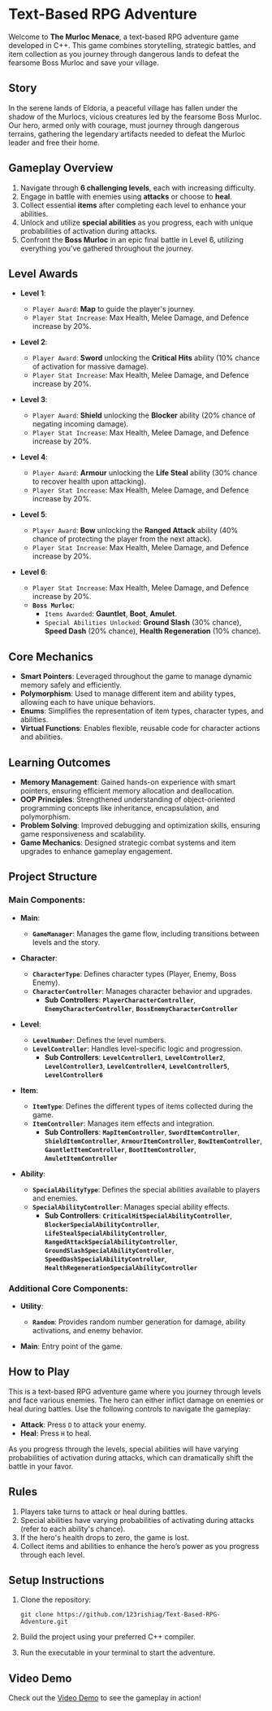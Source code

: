 # Text-Based RPG Adventure

Welcome to **The Murloc Menace**, a text-based RPG adventure game developed in C++. This game combines storytelling, strategic battles, and item collection as you journey through dangerous lands to defeat the fearsome Boss Murloc and save your village.

## Story

In the serene lands of Eldoria, a peaceful village has fallen under the shadow of the Murlocs, vicious creatures led by the fearsome Boss Murloc. Our hero, armed only with courage, must journey through dangerous terrains, gathering the legendary artifacts needed to defeat the Murloc leader and free their home.

## Gameplay Overview

1. Navigate through **6 challenging levels**, each with increasing difficulty.
2. Engage in battle with enemies using **attacks** or choose to **heal**.
3. Collect essential **items** after completing each level to enhance your abilities.
4. Unlock and utilize **special abilities** as you progress, each with unique probabilities of activation during attacks.
5. Confront the **Boss Murloc** in an epic final battle in Level 6, utilizing everything you've gathered throughout the journey.

## Level Awards

- **Level 1**:
  - `Player Award`: **Map** to guide the player's journey.
  - `Player Stat Increase`: Max Health, Melee Damage, and Defence increase by 20%.

- **Level 2**:
  - `Player Award`: **Sword** unlocking the **Critical Hits** ability (10% chance of activation for massive damage).
  - `Player Stat Increase`: Max Health, Melee Damage, and Defence increase by 20%.

- **Level 3**:
  - `Player Award`: **Shield** unlocking the **Blocker** ability (20% chance of negating incoming damage).
  - `Player Stat Increase`: Max Health, Melee Damage, and Defence increase by 20%.

- **Level 4**:
  - `Player Award`: **Armour** unlocking the **Life Steal** ability (30% chance to recover health upon attacking).
  - `Player Stat Increase`: Max Health, Melee Damage, and Defence increase by 20%.

- **Level 5**:
  - `Player Award`: **Bow** unlocking the **Ranged Attack** ability (40% chance of protecting the player from the next attack).
  - `Player Stat Increase`: Max Health, Melee Damage, and Defence increase by 20%.

- **Level 6**:
  - `Player Stat Increase`: Max Health, Melee Damage, and Defence increase by 20%.
  - **`Boss Murloc`**:
    - `Items Awarded`: **Gauntlet**, **Boot**, **Amulet**.
    - `Special Abilities Unlocked`: **Ground Slash** (30% chance), **Speed Dash** (20% chance), **Health Regeneration** (10% chance).

## Core Mechanics

- **Smart Pointers**: Leveraged throughout the game to manage dynamic memory safely and efficiently.
- **Polymorphism**: Used to manage different item and ability types, allowing each to have unique behaviors.
- **Enums**: Simplifies the representation of item types, character types, and abilities.
- **Virtual Functions**: Enables flexible, reusable code for character actions and abilities.

## Learning Outcomes

- **Memory Management**: Gained hands-on experience with smart pointers, ensuring efficient memory allocation and deallocation.
- **OOP Principles**: Strengthened understanding of object-oriented programming concepts like inheritance, encapsulation, and polymorphism.
- **Problem Solving**: Improved debugging and optimization skills, ensuring game responsiveness and scalability.
- **Game Mechanics**: Designed strategic combat systems and item upgrades to enhance gameplay engagement.

## Project Structure

### Main Components:

- **Main**:
  - **`GameManager`**: Manages the game flow, including transitions between levels and the story.
  
- **Character**:
  - **`CharacterType`**: Defines character types (Player, Enemy, Boss Enemy).
  - **`CharacterController`**: Manages character behavior and upgrades.
    - **Sub Controllers**: **`PlayerCharacterController`**, **`EnemyCharacterController`**, **`BossEnemyCharacterController`**

- **Level**:
  - **`LevelNumber`**: Defines the level numbers.
  - **`LevelController`**: Handles level-specific logic and progression.
    - **Sub Controllers**: **`LevelController1`**, **`LevelController2`**, **`LevelController3`**, **`LevelController4`**, **`LevelController5`**, **`LevelController6`**

- **Item**:
  - **`ItemType`**: Defines the different types of items collected during the game.
  - **`ItemController`**: Manages item effects and integration.
    - **Sub Controllers**: **`MapItemController`**, **`SwordItemController`**, **`ShieldItemController`**, **`ArmourItemController`**, **`BowItemController`**, **`GauntletItemController`**, **`BootItemController`**, **`AmuletItemController`**

- **Ability**:
  - **`SpecialAbilityType`**: Defines the special abilities available to players and enemies.
  - **`SpecialAbilityController`**: Manages special ability effects.
    - **Sub Controllers**: **`CriticalHitSpecialAbilityController`**, **`BlockerSpecialAbilityController`**, **`LifeStealSpecialAbilityController`**, **`RangedAttackSpecialAbilityController`**, **`GroundSlashSpecialAbilityController`**, **`SpeedDashSpecialAbilityController`**, **`HealthRegenerationSpecialAbilityController`**

### Additional Core Components:

- **Utility**:
  - **`Random`**: Provides random number generation for damage, ability activations, and enemy behavior.

- **Main**: Entry point of the game.

## How to Play

This is a text-based RPG adventure game where you journey through levels and face various enemies. The hero can either inflict damage on enemies or heal during battles. Use the following controls to navigate the gameplay:

- **Attack**: Press `D` to attack your enemy.
- **Heal**: Press `H` to heal.

As you progress through the levels, special abilities will have varying probabilities of activation during attacks, which can dramatically shift the battle in your favor.

## Rules

1. Players take turns to attack or heal during battles.
2. Special abilities have varying probabilities of activating during attacks (refer to each ability's chance).
3. If the hero's health drops to zero, the game is lost.
4. Collect items and abilities to enhance the hero’s power as you progress through each level.

## Setup Instructions

1. Clone the repository:
   ```
   git clone https://github.com/123rishiag/Text-Based-RPG-Adventure.git
   ```

2. Build the project using your preferred C++ compiler.

3. Run the executable in your terminal to start the adventure.

## Video Demo

Check out the [Video Demo](https://www.loom.com/share/a3d0f60d80da4f4b8fa14776b25d4342?sid=ba426849-9fd0-427c-be8a-e812dce3edc8) to see the gameplay in action!
